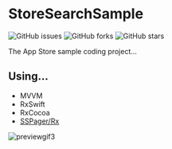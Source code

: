 # StoreSearchSample
![GitHub issues](https://img.shields.io/github/issues/9oya/StoreSearchSample)
![GitHub forks](https://img.shields.io/github/forks/9oya/StoreSearchSample)
![GitHub stars](https://img.shields.io/github/stars/9oya/StoreSearchSample)

The App Store sample coding project...

## Using...
- MVVM
- RxSwift
- RxCocoa
- [SSPager/Rx](https://github.com/9oya/SSPager)

![previewgif3](https://user-images.githubusercontent.com/53330969/165472265-9471ac63-9c1b-428c-b767-fc1cf815bbb7.gif)
